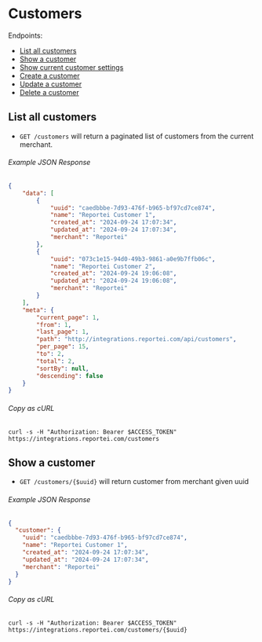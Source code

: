 Customers
======

Endpoints:

- [List all customers](#list-all-customers)
- [Show a customer](#show-a-customer)
- [Show current customer settings](#update-who-can-access-a-project)
- [Create a customer](#get-pingable-people)
- [Update a customer](#get-person)
- [Delete a customer](#get-my-personal-info)

List all customers
--------------

* `GET /customers` will return a paginated list of customers from the current merchant.

###### Example JSON Response
<!-- START GET /customers -->
```json
{
    "data": [
        {
            "uuid": "caedbbbe-7d93-476f-b965-bf97cd7ce874",
            "name": "Reportei Customer 1",
            "created_at": "2024-09-24 17:07:34",
            "updated_at": "2024-09-24 17:07:34",
            "merchant": "Reportei"
        },
        {
            "uuid": "073c1e15-94d0-49b3-9861-a0e9b7ffb06c",
            "name": "Reportei Customer 2",
            "created_at": "2024-09-24 19:06:08",
            "updated_at": "2024-09-24 19:06:08",
            "merchant": "Reportei"
        }
    ],
    "meta": {
        "current_page": 1,
        "from": 1,
        "last_page": 1,
        "path": "http://integrations.reportei.com/api/customers",
        "per_page": 15,
        "to": 2,
        "total": 2,
        "sortBy": null,
        "descending": false
    }
}
```
<!-- END GET /people.json -->
###### Copy as cURL

``` shell
curl -s -H "Authorization: Bearer $ACCESS_TOKEN" https://integrations.reportei.com/customers
```


Show a customer
------------------------

* `GET /customers/{$uuid}` will return customer from merchant given uuid

###### Example JSON Response
<!-- START GET /customers -->
```json
{
  "customer": {
    "uuid": "caedbbbe-7d93-476f-b965-bf97cd7ce874",
    "name": "Reportei Customer 1",
    "created_at": "2024-09-24 17:07:34",
    "updated_at": "2024-09-24 17:07:34",
    "merchant": "Reportei"
  }
}
```
<!-- END GET /people.json -->
###### Copy as cURL

``` shell
curl -s -H "Authorization: Bearer $ACCESS_TOKEN" https://integrations.reportei.com/customers/{$uuid}
```
